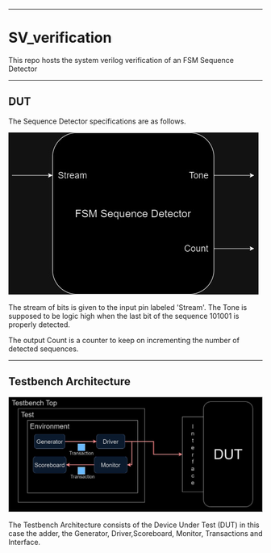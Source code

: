 ________________________________________________________________________________
# SV_verification
This repo hosts the system verilog verification of an FSM Sequence Detector
________________________________________________________________________________
## DUT 

The Sequence Detector specifications are as follows.

![alt text](/docs/images/DUT.jpg)

The stream of bits is given to the input pin labeled 'Stream'.
The Tone is supposed to be logic high when the last bit of the sequence 101001 is properly detected.

The output Count is a counter to keep on incrementing the number of detected sequences.
________________________________________________________________________________
## Testbench Architecture

![alt text](/docs/images/SV_Testbench.jpg)

The Testbench Architecture consists of the Device Under Test (DUT) in this case the adder, the Generator, Driver,Scoreboard, Monitor, Transactions and Interface.

